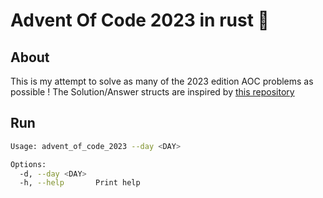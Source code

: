 # Advent Of Code 2023 in rust 🦀
## About
This is my attempt to solve as many of the 2023 edition AOC problems as possible !
The Solution/Answer structs are inspired by [this repository](https://github.com/Basicprogrammer10/advent-of-code)

## Run
```sh
Usage: advent_of_code_2023 --day <DAY>

Options:
  -d, --day <DAY>
  -h, --help       Print help
```

